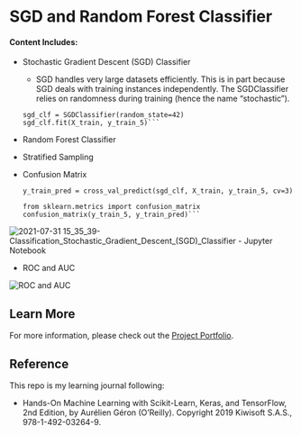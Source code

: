# SGD and Random Forest Classifier

#### Content Includes:
- Stochastic Gradient Descent (SGD) Classifier
  - SGD handles very large datasets efficiently. This is in part because SGD deals with training instances independently. The SGDClassifier relies on randomness during training (hence the name “stochastic”).

  ```from sklearn.linear_model import SGDClassifier
  sgd_clf = SGDClassifier(random_state=42)
  sgd_clf.fit(X_train, y_train_5)```
  
- Random Forest Classifier
- Stratified Sampling
- Confusion Matrix

  ```from sklearn.model_selection import cross_val_predict
  y_train_pred = cross_val_predict(sgd_clf, X_train, y_train_5, cv=3)
  
  from sklearn.metrics import confusion_matrix
  confusion_matrix(y_train_5, y_train_pred)```

![2021-07-31 15_35_39-Classification_Stochastic_Gradient_Descent_(SGD)_Classifier - Jupyter Notebook](https://user-images.githubusercontent.com/44503223/127751895-d0ae4948-8240-48c4-890b-be0cebbb86fd.png)

- ROC and AUC

![ROC and AUC](https://user-images.githubusercontent.com/44503223/127751807-89ab27dc-01ef-4a5c-8f9a-f62b7bb1a40a.png)

## Learn More

For more information, please check out the [Project Portfolio](https://tingting0618.github.io).

## Reference

This repo is my learning journal following:
- Hands-On Machine Learning with Scikit-Learn, Keras, and TensorFlow, 2nd Edition, by Aurélien Géron (O’Reilly). Copyright 2019 Kiwisoft S.A.S., 978-1-492-03264-9.
